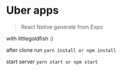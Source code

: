 # Uber apps
> React Native generate from Expo

with littlegoldfish :)

after clone run
`yarn install or npm install`

start server
`yarn start or npm start`
